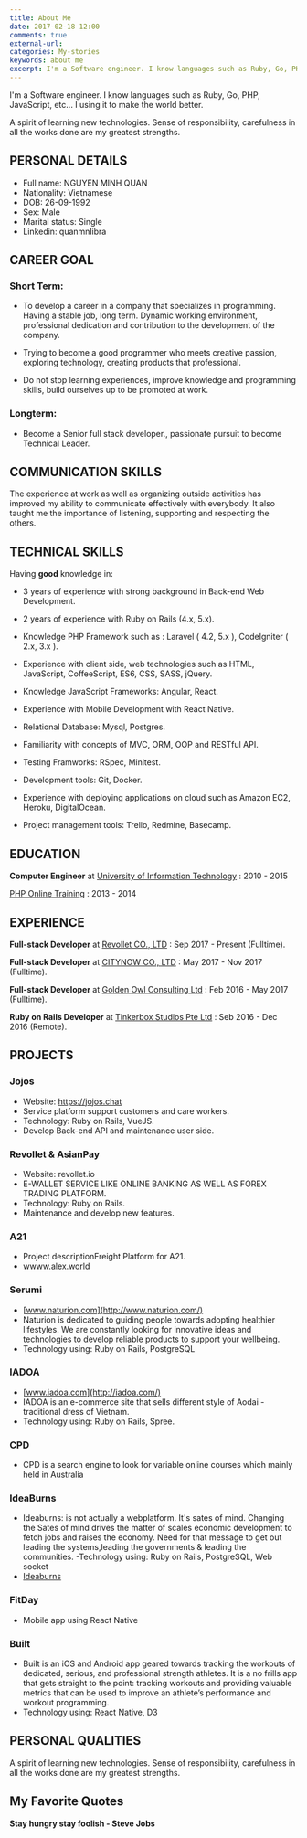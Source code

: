 ```yaml
---
title: About Me
date: 2017-02-18 12:00
comments: true
external-url:
categories: My-stories
keywords: about me
excerpt: I'm a Software engineer. I know languages such as Ruby, Go, PHP, JavaScript, etc... I using it to make the world better.
---
```


I'm a Software engineer. I know languages such as Ruby, Go, PHP, JavaScript, etc... I using it to make the world better.

A spirit of learning new technologies. Sense of responsibility, carefulness in all the works done are my greatest strengths.

## PERSONAL DETAILS

  - Full name: NGUYEN MINH QUAN
  - Nationality: Vietnamese
  - DOB: 26-09-1992
  - Sex: Male
  - Marital status: Single
  - Linkedin: quanmnlibra

## CAREER GOAL

### Short Term:

  - To develop a career in a company that specializes in programming.
    Having a stable job, long term. Dynamic working environment,
    professional dedication and contribution to the development of the company.

  - Trying to become a good programmer who meets creative passion,
    exploring technology, creating products that professional.

  - Do not stop learning experiences, improve knowledge and
    programming skills, build ourselves up to be promoted at work.

### Longterm:

  - Become a Senior full stack developer., passionate pursuit to become
    Technical Leader.

## COMMUNICATION SKILLS

  The experience at work as well as organizing outside activities has improved my ability to communicate effectively with everybody. It also taught me the importance of listening, supporting and respecting the others.

## TECHNICAL SKILLS

Having **good** knowledge in:

- 3 years of experience with strong background in Back-end Web Development.

- 2 years of experience with Ruby on Rails (4.x, 5.x).

- Knowledge PHP Framework such as : Laravel ( 4.2, 5.x ), CodeIgniter
    ( 2.x, 3.x ).

- Experience with client side, web technologies such as HTML, JavaScript, CoffeeScript, ES6, CSS, SASS, jQuery.

- Knowledge JavaScript Frameworks: Angular, React.

- Experience with Mobile Development with React Native.

- Relational Database: Mysql, Postgres.

- Familiarity with concepts of MVC, ORM, OOP and RESTful API.

- Testing Framworks: RSpec, Minitest.

- Development tools: Git, Docker.

- Experience with deploying applications on cloud such as Amazon EC2, Heroku, DigitalOcean.

- Project management tools: Trello, Redmine, Basecamp.

## EDUCATION

 **Computer Engineer** at [University of Information Technology](https://www.linkedin.com/school/15135546?pathWildcard=15135546) : 2010 - 2015

 [PHP Online Training](http://www.qhonline.edu.vn) : 2013 - 2014

## EXPERIENCE

**Full-stack Developer** at [Revollet CO., LTD](http://revollet.io) : Sep 2017 - Present (Fulltime).

**Full-stack Developer** at [CITYNOW CO., LTD](http://citynow.vn) : May 2017 - Nov 2017 (Fulltime).

**Full-stack Developer** at [Golden Owl Consulting Ltd](https://www.linkedin.com/company-beta/10340155/) : Feb 2016 - May 2017 (Fulltime).

**Ruby on Rails Developer** at [Tinkerbox Studios Pte Ltd](https://www.linkedin.com/company-beta/561370/) : Seb 2016 - Dec 2016 (Remote).

## PROJECTS

### Jojos

 - Website: https://jojos.chat
 - Service platform support customers and care workers.
 - Technology: Ruby on Rails, VueJS.
 - Develop Back-end API and maintenance user side.

### Revollet & AsianPay

 - Website: revollet.io
 - E-WALLET SERVICE LIKE ONLINE BANKING AS WELL AS FOREX TRADING PLATFORM.
 - Technology: Ruby on Rails.
 - Maintenance and develop new features.

### A21
  - Project descriptionFreight Platform for A21.
  - [wwww.alex.world](http://alex.world/)

### Serumi
  - [www.naturion.com](http://www.naturion.com/)
  - Naturion is dedicated to guiding people towards adopting healthier lifestyles. We are constantly looking for innovative ideas and technologies to develop reliable products to support your wellbeing.
  - Technology using: Ruby on Rails, PostgreSQL

### IADOA
  - [www.iadoa.com](http://iadoa.com/)
  - IADOA is an e-commerce site that sells different style of Aodai - traditional dress of Vietnam.
  - Technology using: Ruby on Rails, Spree.

### CPD
  - CPD is a search engine to look for variable online courses which mainly held in Australia

### IdeaBurns
  - Ideaburns: is not actually a webplatform. It's sates of mind. Changing the Sates of mind drives the matter of scales economic development to fetch jobs and raises the economy. Need for that message to get out leading the systems,leading the governments & leading the communities.
  -Technology using: Ruby on Rails, PostgreSQL, Web socket
  - [Ideaburns](http://ideaburn-goldenowl.herokuapp.com)

### FitDay
  - Mobile app using React Native

### Built
  - Built is an iOS and Android app geared towards tracking the workouts of dedicated, serious, and professional strength athletes. It is a no frills app that gets straight to the point: tracking workouts and providing valuable metrics that can be used to improve an athlete’s performance and workout programming.
  - Technology using: React Native, D3

## PERSONAL QUALITIES

  A spirit of learning new technologies.
  Sense of responsibility, carefulness in all the works done are my greatest strengths.

## My Favorite Quotes

**Stay hungry stay foolish - Steve Jobs**
